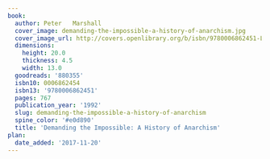 ```yaml
---
book:
  author: Peter   Marshall
  cover_image: demanding-the-impossible-a-history-of-anarchism.jpg
  cover_image_url: http://covers.openlibrary.org/b/isbn/9780006862451-L.jpg
  dimensions:
    height: 20.0
    thickness: 4.5
    width: 13.0
  goodreads: '880355'
  isbn10: 0006862454
  isbn13: '9780006862451'
  pages: 767
  publication_year: '1992'
  slug: demanding-the-impossible-a-history-of-anarchism
  spine_color: '#e0d890'
  title: 'Demanding the Impossible: A History of Anarchism'
plan:
  date_added: '2017-11-20'
---
```

